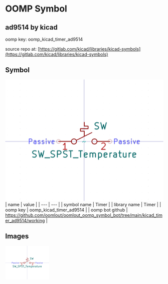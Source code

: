 # OOMP Symbol  
## ad9514  by kicad  
  
oomp key: oomp_kicad_timer_ad9514  
  
source repo at: [https://gitlab.com/kicad/libraries/kicad-symbols](https://gitlab.com/kicad/libraries/kicad-symbols)  
## Symbol  
  
[![working.png](working_600.png)](working.png)  
| name | value | 
| --- | --- | 
| symbol name | Timer | 
| library name | Timer | 
| oomp key | oomp_kicad_timer_ad9514 | 
| oomp bot github | https://github.com/oomlout/oomlout_oomp_symbol_bot/tree/main/kicad_timer_ad9514/working | 
## Images  
  
[![working.png](working_140.png)](working.png)  
